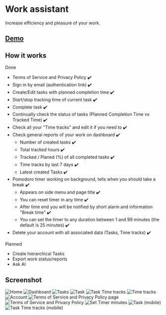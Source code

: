 # Work assistant

Increase efficiency and pleasure of your work.

## [Demo](https://work-assistant-puce.vercel.app/)

## How it works

Done

- Terms of Service and Privacy Policy :heavy_check_mark:
- Sign in by email (authentication link) :heavy_check_mark:
- Create/Edit tasks with planned completion time :heavy_check_mark:
- Start/stop tracking time of current task :heavy_check_mark:
- Complete task :heavy_check_mark:
- Continually check the status of tasks (Planned Completion Time vs Tracked Time) :heavy_check_mark:
- Check all your "Time tracks" and edit it if you need to :heavy_check_mark:
- Check general reports of your work on dashboard :heavy_check_mark:
  - Number of created tasks :heavy_check_mark:
  - Total tracked hours :heavy_check_mark:
  - Tracked / Planed (%) of all completed tasks :heavy_check_mark:
  - Time tracks by last 7 days :heavy_check_mark:
  - Latest created Tasks :heavy_check_mark:
- Pomodoro timer working on background, tells when you should take a break :heavy_check_mark:
  - Appears on side menu and page title :heavy_check_mark:
  - You can reset timer in any time :heavy_check_mark:
  - After time end you will be notified by short alarm and information "Break time" :heavy_check_mark:
  - You can set the timer to any duration between 1 and 99 minutes (the default is 25 minutes) :heavy_check_mark:
- Delete your account with all associated data (Tasks, Time tracks) :heavy_check_mark:

Planned

- Create hierarchical Tasks
- Export work status/reports
- Ask AI

## Screenshot

![Home](screenshots/opengraph-image.png)
![Dashboard](screenshots/dashboard.png)
![Tasks](screenshots/tasks.png)
![Task](screenshots/task.png)
![Task Time tracks](screenshots/task-time-tracks.png)
![Time tracks](screenshots/time-tracks.png)
![Account](screenshots/account.png)
![Terms of Service and Privacy Policy page](screenshots/terms-of-service-page.png)
![Terms of Service and Privacy Policy](screenshots/terms-of-service.png)
![Set Timer minutes](screenshots/set-timer-minutes.png)
![Task (mobile)](screenshots/task-mobile.png)
![Task Time tracks (mobile)](screenshots/task-time-tracks-mobile.png)
